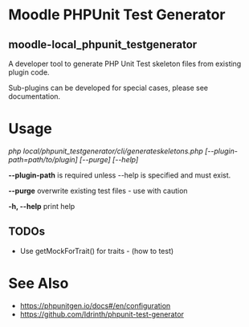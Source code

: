 # Moodle PHPUnit Test Generator #
## moodle-local_phpunit_testgenerator ##

A developer tool to generate PHP Unit Test skeleton files from existing plugin code.  

Sub-plugins can be developed for special cases, please see documentation.

# Usage #

_php local/phpunit_testgenerator/cli/generateskeletons.php [--plugin-path=path/to/plugin] [--purge] [--help]_

**--plugin-path**     is required unless --help is specified and must exist.

**--purge**           overwrite existing test files - use with caution

**-h, --help**        print help


## TODOs ##

- Use getMockForTrait() for traits -  (how to test)

# See Also #

* https://phpunitgen.io/docs#/en/configuration 
* https://github.com/Idrinth/phpunit-test-generator
